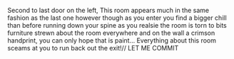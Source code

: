 Second to last door on the left, This room appears much in the same fashion as the last one however though as you enter you find a bigger chill than before running down your spine as you  realsie the room is torn to bits furniture strewn about the room everywhere and on the wall a crimson handprint, you can only hope that is paint... Everything about this room sceams at you to run back out the exit!// LET ME COMMIT